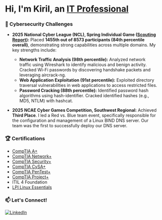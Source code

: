 # Hi, I'm Kiril, an [IT Professional](https://www.linkedin.com/in/kiril-gavrilyuk/)

### 🚀 Cybersecurity Challenges
* **2025 National Cyber League (NCL), Spring Individual Game ([Scouting Report](https://cyberskyline.com/report/M2WX7H9PTVYN)):** Placed **1455th out of 8573 participants (84th percentile overall)**, demonstrating strong capabilities across multiple domains. My key strengths include:
    * **Network Traffic Analysis (98th percentile):** Analyzed network traffic using Wireshark to identify malicious and benign activity. Cracked Wi-Fi passwords by discovering handshake packets and leveraging aircrack-ng.
    * **Web Application Exploitation (91st percentile):** Exploited directory traversal vulnerabilities in web applications to access restricted files.
    * **Password Cracking (88th percentile):** Identified password hash algorithms using hash-identifier. Cracked identified hashes (e.g., MD5, NTLM) with hashcat.

* **2025 NCAE Cyber Games Competition, Southwest Regional:** Achieved **Third Place**. I led a Red vs. Blue team event, specifically responsible for the configuration and management of a Linux BIND DNS server. Our team was the first to successfully deploy our DNS server.

### 🏆 Certifications
* [CompTIA A+](https://www.credly.com/badges/fbd4ecbf-fed7-4cbd-b970-f61f27a71b27)
* [CompTIA Network+](https://www.credly.com/badges/aa7ac825-b49f-45da-89a0-1fa5bde429cc)
* [CompTIA Security+](https://www.credly.com/badges/330f4f0f-a331-4b4e-80bb-cd54efbc2125)
* [CompTIA CySA+](https://www.credly.com/badges/82f2ed3e-fe52-48c2-b338-8f2ddcdda9fc)
* [CompTIA PenTest+](https://www.credly.com/badges/42165018-7e68-45c6-8acf-b09e79aa7c97)
* [CompTIA Project+](https://www.credly.com/badges/1afe20a4-87dc-4c39-bd42-af07c79a82f8)
*  ITIL 4 Foundation
* [LPI Linux Essentials](https://cs.lpi.org/caf/Xamman/certification/verify/LPI000646338/s7kd882fc7)

### 📫 Let's Connect!
[![LinkedIn](https://img.shields.io/badge/LinkedIn-blue?style=for-the-badge&logo=linkedin)](https://www.linkedin.com/in/kiril-gavrilyuk/)
<!--
**DropsThose/DropsThose** is a ✨ _special_ ✨ repository because its `README.md` (this file) appears on your GitHub profile.

Here are some ideas to get you started:

- 🔭 I’m currently working on ...
- 🌱 I’m currently learning ...
- 👯 I’m looking to collaborate on ...
- 🤔 I’m looking for help with ...
- 💬 Ask me about ...
- 📫 How to reach me: ...
- 😄 Pronouns: ...
- ⚡ Fun fact: ...
-->
